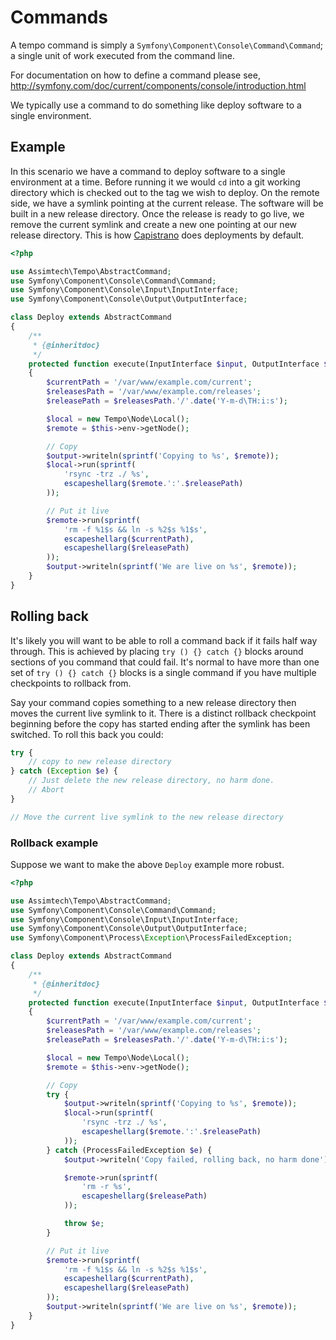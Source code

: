 # Commands

A tempo command is simply a `Symfony\Component\Console\Command\Command`; a single unit of work executed from the command
line.

For documentation on how to define a command please see,
<http://symfony.com/doc/current/components/console/introduction.html>


We typically use a command to do something like deploy software to a single environment.


## Example

In this scenario we have a command to deploy software to a single environment at a time. Before running it we would `cd`
into a git working directory which is checked out to the tag we wish to deploy. On the remote side, we have a symlink
pointing at the current release. The software will be built in a new release directory. Once the release is ready to go
live, we remove the current symlink and create a new one pointing at our new release directory. This is how
[Capistrano](http://capistranorb.com/) does deployments by default.

```php
<?php

use Assimtech\Tempo\AbstractCommand;
use Symfony\Component\Console\Command\Command;
use Symfony\Component\Console\Input\InputInterface;
use Symfony\Component\Console\Output\OutputInterface;

class Deploy extends AbstractCommand
{
    /**
     * {@inheritdoc}
     */
    protected function execute(InputInterface $input, OutputInterface $output)
    {
        $currentPath = '/var/www/example.com/current';
        $releasesPath = '/var/www/example.com/releases';
        $releasePath = $releasesPath.'/'.date('Y-m-d\TH:i:s');

        $local = new Tempo\Node\Local();
        $remote = $this->env->getNode();

        // Copy
        $output->writeln(sprintf('Copying to %s', $remote));
        $local->run(sprintf(
            'rsync -trz ./ %s',
            escapeshellarg($remote.':'.$releasePath)
        ));

        // Put it live
        $remote->run(sprintf(
            'rm -f %1$s && ln -s %2$s %1$s',
            escapeshellarg($currentPath),
            escapeshellarg($releasePath)
        ));
        $output->writeln(sprintf('We are live on %s', $remote));
    }
}
```


## Rolling back

It's likely you will want to be able to roll a command back if it fails half way through. This is achieved by placing
`try () {} catch {}` blocks around sections of you command that could fail. It's normal to have more than one set of
`try () {} catch {}` blocks is a single command if you have multiple checkpoints to rollback from.

Say your command copies something to a new release directory then moves the current live symlink to it. There is a
distinct rollback checkpoint beginning before the copy has started ending after the symlink has been switched.
To roll this back you could:

```php
try {
    // copy to new release directory
} catch (Exception $e) {
    // Just delete the new release directory, no harm done.
    // Abort
}

// Move the current live symlink to the new release directory
```


### Rollback example

Suppose we want to make the above `Deploy` example more robust.

```php
<?php

use Assimtech\Tempo\AbstractCommand;
use Symfony\Component\Console\Command\Command;
use Symfony\Component\Console\Input\InputInterface;
use Symfony\Component\Console\Output\OutputInterface;
use Symfony\Component\Process\Exception\ProcessFailedException;

class Deploy extends AbstractCommand
{
    /**
     * {@inheritdoc}
     */
    protected function execute(InputInterface $input, OutputInterface $output)
    {
        $currentPath = '/var/www/example.com/current';
        $releasesPath = '/var/www/example.com/releases';
        $releasePath = $releasesPath.'/'.date('Y-m-d\TH:i:s');

        $local = new Tempo\Node\Local();
        $remote = $this->env->getNode();

        // Copy
        try {
            $output->writeln(sprintf('Copying to %s', $remote));
            $local->run(sprintf(
                'rsync -trz ./ %s',
                escapeshellarg($remote.':'.$releasePath)
            ));
        } catch (ProcessFailedException $e) {
            $output->writeln('Copy failed, rolling back, no harm done');

            $remote->run(sprintf(
                'rm -r %s',
                escapeshellarg($releasePath)
            ));

            throw $e;
        }

        // Put it live
        $remote->run(sprintf(
            'rm -f %1$s && ln -s %2$s %1$s',
            escapeshellarg($currentPath),
            escapeshellarg($releasePath)
        ));
        $output->writeln(sprintf('We are live on %s', $remote));
    }
}
```
